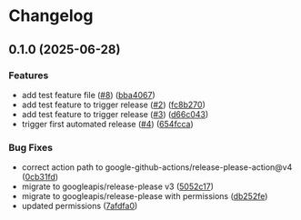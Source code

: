 # Changelog

## 0.1.0 (2025-06-28)


### Features

* add test feature file ([#8](https://github.com/g-arpit/python-test-repo/issues/8)) ([bba4067](https://github.com/g-arpit/python-test-repo/commit/bba406776390b28fa9e8be10e2f642c75515d69e))
* add test feature to trigger release ([#2](https://github.com/g-arpit/python-test-repo/issues/2)) ([fc8b270](https://github.com/g-arpit/python-test-repo/commit/fc8b27086eb9066386a363b05545733721330b33))
* add test feature to trigger release ([#3](https://github.com/g-arpit/python-test-repo/issues/3)) ([d66c043](https://github.com/g-arpit/python-test-repo/commit/d66c0432bbda78bc2195eceb0f6f53dbcc194bd0))
* trigger first automated release ([#4](https://github.com/g-arpit/python-test-repo/issues/4)) ([654fcca](https://github.com/g-arpit/python-test-repo/commit/654fccaff017bf3194ce4f5cd83677a80037b688))


### Bug Fixes

* correct action path to google-github-actions/release-please-action@v4 ([0cb31fd](https://github.com/g-arpit/python-test-repo/commit/0cb31fd613e59b2fbf5213763dd349cf352b9de6))
* migrate to googleapis/release-please v3 ([5052c17](https://github.com/g-arpit/python-test-repo/commit/5052c17aea95633c6ed046d873248be8dfad2e09))
* migrate to googleapis/release-please with permissions ([db252fe](https://github.com/g-arpit/python-test-repo/commit/db252fe2871cc6d36c86b85324f76668c23b77ab))
* updated permissions ([7afdfa0](https://github.com/g-arpit/python-test-repo/commit/7afdfa066011c5ab658633b1053cc17b5af75d71))
